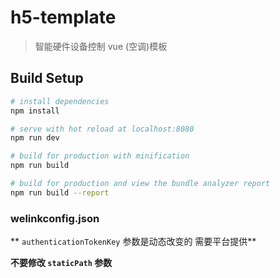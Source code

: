 # h5-template

> 智能硬件设备控制 vue (空调)模板

## Build Setup

``` bash
# install dependencies
npm install

# serve with hot reload at localhost:8080
npm run dev

# build for production with minification
npm run build

# build for production and view the bundle analyzer report
npm run build --report
```


### welinkconfig.json

** `authenticationTokenKey` 参数是动态改变的 需要平台提供**

**不要修改 `staticPath` 参数**
